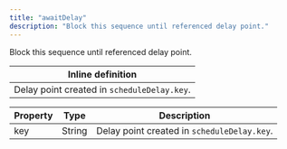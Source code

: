 ```yaml
---
title: "awaitDelay"
description: "Block this sequence until referenced delay point."
---
```

Block this sequence until referenced delay point.

| Inline definition |
| -------- |
| Delay point created in <code>scheduleDelay.key</code>. |


| Property | Type | Description |
| ------- | ------- | -------- |
| key | String | Delay point created in <code>scheduleDelay.key</code>. |

